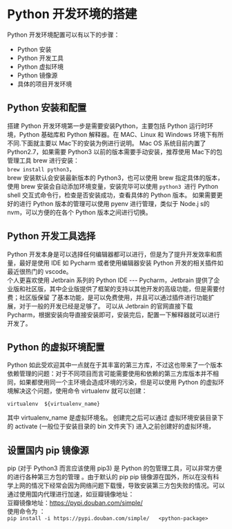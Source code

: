 # Python 开发环境的搭建

Python 开发环境配置可以有以下的步骤：
* Python 安装
* Python 开发工具
* Python 虚拟环境
* Python 镜像源
* 具体的项目开发环境

##  Python 安装和配置
搭建 Python 开发环境第一步是需要安装Python，主要包括 Python 运行时环境，Python 基础库和 Python 解释器。在 MAC、Linux 和 Windows 环境下有所不同.下面就主要以 Mac下的安装为例进行说明。
Mac OS 系统目前内置了 Python2.7，如果需要 Python3 以前的版本需要手动安装，推荐使用 Mac下的包管理工具 brew 进行安装：  
`brew install python3`，  
brew 安装默认会安装最新版本的 Python3，也可以使用 brew 指定具体的版本，使用 brew 安装会自动添加环境变量，安装完毕可以使用 `python3 `进行 Python shell 交互式命令行，检查是否安装成功，查看具体的 Python 版本。
如果需要更好的进行 Python 版本的管理可以使用 pyenv 进行管理，类似于 Node.j s的 nvm，可以方便的在各个 Python 版本之间进行切换。  

## Python 开发工具选择
Python 开发本身是可以选择任何编辑器都可以进行，但是为了提升开发效率和质量，最好是使用 IDE 如 Pycharm 或者使用编辑器安装 Python 开发的相关插件如最近很热门的 vscode。  
个人更喜欢使用 Jetbrain 系列的 Python IDE ---  Pycharm，Jetbrain 提供了企业版和社区版，其中企业版提供了框架的支持以其他开发的高级功能，但是需要付费；社区版保留 了基本功能，是可以免费使用，并且可以通过插件进行功能扩展，对于一般的开发已经是足够了。
可以从 Jetbrain 的官网直接下载 Pycharm，根据安装向导直接安装即可，安装完后，配置一下解释器就可以进行开发了。  

## Python 的虚拟环境配置
Python 如此受欢迎其中一点就在于其丰富的第三方库，不过这也带来了一个版本依赖管理的问题：对于不同项目而言可能需要使用和依赖的第三方库版本并不相同，如果都使用同一个主环境会造成环境的污染，但是可以使用 Python 的虚拟环境解决这个问题，使用命令 virtualenv 就可以创建：
```
virtualenv  ${virtualenv_name}
```
其中 virtualenv_name  是虚拟环境名。
创建完之后可以通过 虚拟环境安装目录下的  activate (一般位于安装目录的 bin 文件夹下)  进入之前创建好的虚拟环境，


## 设置国内 pip 镜像源
pip (对于 Python3 而言应该使用  pip3) 是  Python 的包管理工具，可以非常方便的进行各种第三方包的管理 。由于默认的 pip pip 镜像源在国外，所以在没有科学上网的情况下经常会因为网络问题下载慢，导致安装第三方包失败的情况。可以通过使用国内代理进行加速，如豆瓣镜像地址：  
豆瓣镜像地址：https://pypi.douban.com/simple/  
使用命令为 ：  
`pip install -i https://pypi.douban.com/simple/   <python-package>`